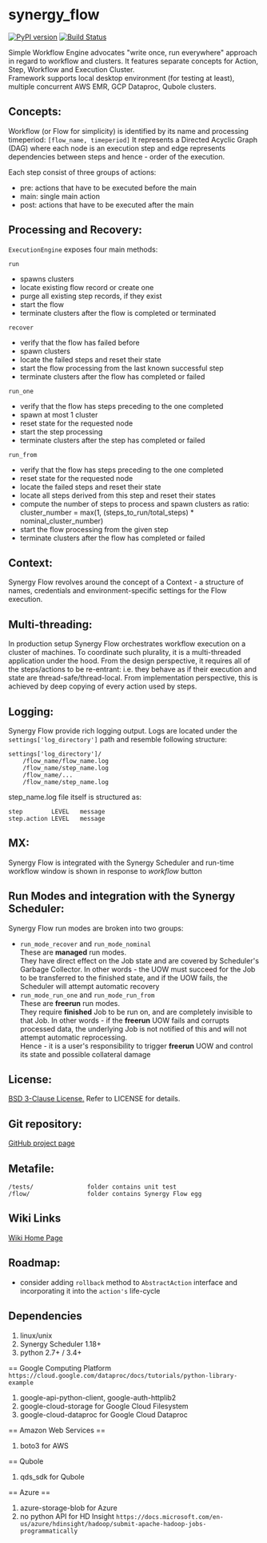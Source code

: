 # synergy_flow

[![PyPI version](https://img.shields.io/pypi/v/synergy_flow.svg)](https://pypi.python.org/pypi/synergy_flow)
[![Build Status](https://travis-ci.org/mushkevych/synergy_flow.svg?branch=master)](https://travis-ci.org/mushkevych/synergy_flow)

Simple Workflow Engine advocates "write once, run everywhere" approach in regard to workflow and clusters. 
It features separate concepts for Action, Step, Workflow and Execution Cluster.  
Framework supports local desktop environment (for testing at least), multiple concurrent AWS EMR, GCP Dataproc, Qubole clusters.

Concepts:
---------

Workflow (or Flow for simplicity) is identified by its name and processing timeperiod: `[flow_name, timeperiod]`
It represents a Directed Acyclic Graph (DAG) where each node is an execution step
and edge represents dependencies between steps and hence - order of the execution.

Each step consist of three groups of actions:
- pre: actions that have to be executed before the main
- main: single main action
- post: actions that have to be executed after the main


Processing and Recovery:
---------

`ExecutionEngine` exposes four main methods:

`run`
- spawns clusters
- locate existing flow record or create one
- purge all existing step records, if they exist
- start the flow
- terminate clusters after the flow is completed or terminated

`recover`
- verify that the flow has failed before
- spawn clusters
- locate the failed steps and reset their state
- start the flow processing from the last known successful step
- terminate clusters after the flow has completed or failed

`run_one`
- verify that the flow has steps preceding to the one completed
- spawn at most 1 cluster
- reset state for the requested node
- start the step processing
- terminate clusters after the step has completed or failed

`run_from`
- verify that the flow has steps preceding to the one completed
- reset state for the requested node
- locate the failed steps and reset their state
- locate all steps derived from this step and reset their states
- compute the number of steps to process and spawn clusters as ratio:
  cluster_number = max(1, (steps_to_run/total_steps) * nominal_cluster_number)
- start the flow processing from the given step
- terminate clusters after the flow has completed or failed


Context:
---------

Synergy Flow revolves around the concept of a Context - a structure of names,
credentials and environment-specific settings for the Flow execution.


Multi-threading:
---------

In production setup Synergy Flow orchestrates workflow execution on a cluster of machines.
To coordinate such plurality, it is a multi-threaded application under the hood.
From the design perspective, it requires all of the steps/actions to be re-entrant:
i.e. they behave as if their execution and state are thread-safe/thread-local.
From implementation perspective, this is achieved by deep copying of every action used by steps.


Logging:
---------

Synergy Flow provide rich logging output.
Logs are located under the `settings['log_directory']` path and resemble following structure:

    settings['log_directory']/
        /flow_name/flow_name.log
        /flow_name/step_name.log
        /flow_name/...
        /flow_name/step_name.log

step_name.log file itself is structured as:

    step        LEVEL   message
    step.action LEVEL   message


MX:
---------

Synergy Flow is integrated with the Synergy Scheduler and run-time workflow window is shown in response to *workflow* button 


Run Modes and integration with the Synergy Scheduler:
---------

Synergy Flow run modes are broken into two groups:
- `run_mode_recover` and `run_mode_nominal`  
  These are **managed** run modes.  
  They have direct effect on the Job state and are covered by Scheduler's Garbage Collector. 
  In other words - the UOW must succeed for the Job to be transferred to the finished state, 
  and if the UOW fails, the Scheduler will attempt automatic recovery 
- `run_mode_run_one` and `run_mode_run_from`  
  These are **freerun** run modes.  
  They require **finished** Job to be run on, and are completely invisible to that Job. 
  In other words - if the **freerun** UOW fails and corrupts processed data, the underlying Job 
  is not notified of this and will not attempt automatic reprocessing.  
  Hence - it is a user's responsibility to trigger **freerun** UOW and control its state and possible collateral damage


License:
---------

[BSD 3-Clause License.](http://en.wikipedia.org/wiki/BSD_licenses#3-clause_license_.28.22Revised_BSD_License.22.2C_.22New_BSD_License.22.2C_or_.22Modified_BSD_License.22.29)
Refer to LICENSE for details.


Git repository:
---------
[GitHub project page](https://github.com/mushkevych/synergy_flow)


Metafile:
---------

    /tests/               folder contains unit test
    /flow/                folder contains Synergy Flow egg


Wiki Links
---------
[Wiki Home Page](https://github.com/mushkevych/synergy_flow/wiki)


Roadmap:
---------

- consider adding `rollback` method to `AbstractAction` interface and incorporating it into the `action's` life-cycle


Dependencies
---------
1. linux/unix
1. Synergy Scheduler 1.18+
1. python 2.7+ / 3.4+

== Google Computing Platform  
`https://cloud.google.com/dataproc/docs/tutorials/python-library-example`  

1. google-api-python-client, google-auth-httplib2
1. google-cloud-storage for Google Cloud Filesystem
1. google-cloud-dataproc for Google Cloud Dataproc

== Amazon Web Services ==
1. boto3 for AWS 

== Qubole
1. qds_sdk for Qubole 

== Azure ==
1. azure-storage-blob for Azure  
1. no python API for HD Insight 
`https://docs.microsoft.com/en-us/azure/hdinsight/hadoop/submit-apache-hadoop-jobs-programmatically` 

